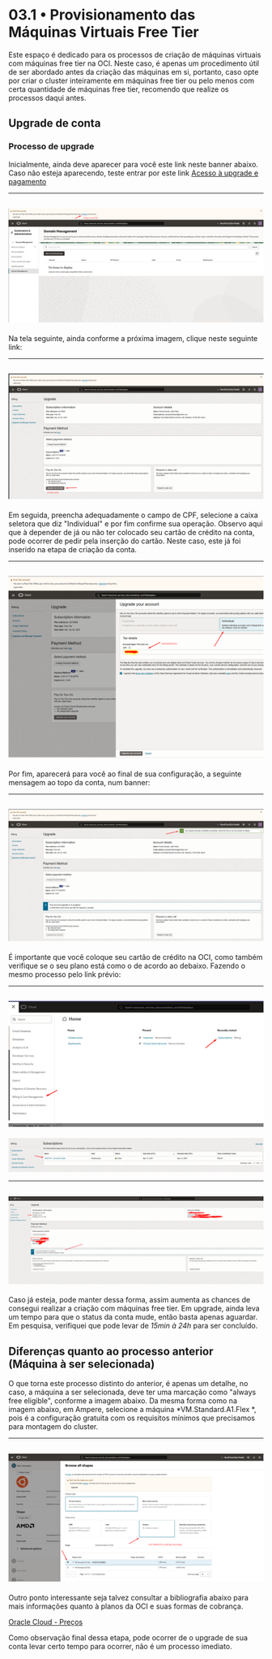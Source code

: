 # 03.1 • Provisionamento das Máquinas Virtuais Free Tier

Este espaço é dedicado para os processos de criação de máquinas virtuais com máquinas free tier na OCI. Neste caso, é apenas um procedimento útil de ser abordado antes da criação das máquinas em si, portanto, caso opte por criar o cluster inteiramente em máquinas free tier ou pelo menos com certa quantidade de máquinas free tier, recomendo que realize os processos daqui antes.

## Upgrade de conta

### Processo de upgrade
Inicialmente, ainda deve aparecer para você este link neste banner abaixo. Caso não esteja aparecendo, teste entrar por este link [Acesso à upgrade e pagamento](https://cloud.oracle.com/invoices-and-orders/upgrade-and-payment)

---
![Entrar pelo link](../../assets/images/image38.png)
---

Na tela seguinte, ainda conforme a próxima imagem, clique neste seguinte link:

---
![](../../assets/images/image39.png)
---
Em seguida, preencha adequadamente o campo de CPF, selecione a caixa seletora que diz "Individual" e por fim confirme sua operação. Observo aqui que à depender de já ou não ter colocado seu cartão de crédito na conta, pode ocorrer de pedir pela inserção do cartão. Neste caso, este já foi inserido na etapa de criação da conta.

---
![](../../assets/images/image40.png)
---

Por fim, aparecerá para você ao final de sua configuração, a seguinte mensagem ao topo da conta, num banner:

---
![](../../assets/images/image41.png)
---


É importante que você coloque seu cartão de crédito na OCI, como também verifique se o seu plano está como o de acordo ao debaixo. Fazendo o mesmo processo pelo link prévio:

---
![](../../assets/images/image25.png)
---

![](../../assets/images/image26.png)

---
![](../../assets/images/image43.png)
---

Caso já esteja, pode manter dessa forma, assim aumenta as chances de consegui realizar a criação com máquinas free tier. Em upgrade, ainda leva um tempo para que o status da conta mude, então basta apenas aguardar. Em pesquisa, verifiquei que pode levar de *15min à 24h* para ser concluído.

## Diferenças quanto ao processo anterior (Máquina à ser selecionada)
O que torna este processo distinto do anterior, é apenas um detalhe, no caso, a máquina a ser selecionada, deve ter uma marcação como "always free eligible", conforme a imagem abaixo. Da mesma forma como na imagem abaixo, em Ampere, selecione a máquina *VM.Standard.A1.Flex
*, pois é a configuração gratuita com os requisitos mínimos que precisamos para montagem do cluster.

---
![](../../assets/images/image42.png)
---

Outro ponto interessante seja talvez consultar a bibliografia abaixo para mais informações quanto à planos da OCI e suas formas de cobrança.

[Oracle Cloud - Preços](https://www.oracle.com/br/cloud/pricing/)

Como observação final dessa etapa, pode ocorrer de o upgrade de sua conta levar certo tempo para ocorrer, não é um processo imediato.
